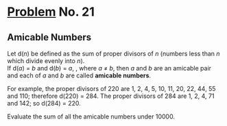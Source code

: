 # [Problem](https://projecteuler.net/problem=21) No. 21

## Amicable Numbers

Let d(<var>n</var>) be defined as the sum of proper divisors of <var>n</var> (numbers less than <var>n</var> which divide evenly into <var>n</var>).<br>
If d(<var>a</var>) = <var>b</var> and d(<var>b</var>) = <var>a</var>, , where <var>a</var> ≠ <var>b</var>, then <var>a</var> and <var>b</var> are an amicable pair and each of <var>a</var> and <var>b</var> are called **amicable numbers**.

For example, the proper divisors of 220 are 1, 2, 4, 5, 10, 11, 20, 22, 44, 55 and 110; therefore d(220) = 284. The proper divisors of 284 are 1, 2, 4, 71 and 142; so d(284) = 220.

Evaluate the sum of all the amicable numbers under 10000.

